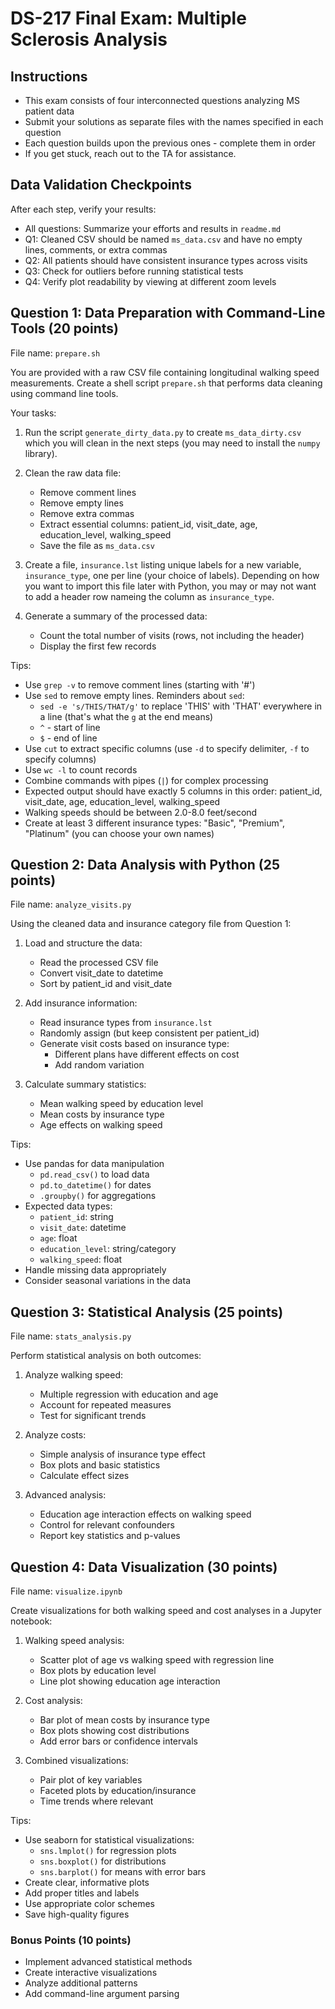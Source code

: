 # DS-217 Final Exam: Multiple Sclerosis Analysis

## Instructions

- This exam consists of four interconnected questions analyzing MS patient data
- Submit your solutions as separate files with the names specified in each question
- Each question builds upon the previous ones - complete them in order
- If you get stuck, reach out to the TA for assistance. 

## Data Validation Checkpoints

After each step, verify your results:

- All questions: Summarize your efforts and results in `readme.md`
- Q1: Cleaned CSV should be named `ms_data.csv` and have no empty lines, comments, or extra commas
- Q2: All patients should have consistent insurance types across visits
- Q3: Check for outliers before running statistical tests
- Q4: Verify plot readability by viewing at different zoom levels

## Question 1: Data Preparation with Command-Line Tools (20 points)

File name: `prepare.sh`

You are provided with a raw CSV file containing longitudinal walking speed measurements. Create a shell script `prepare.sh` that performs data cleaning using command line tools.

Your tasks:

1. Run the script `generate_dirty_data.py` to create `ms_data_dirty.csv` which you will clean in the next steps (you may need to install the `numpy` library).

2. Clean the raw data file:
   - Remove comment lines
   - Remove empty lines
   - Remove extra commas
   - Extract essential columns: patient_id, visit_date, age, education_level, walking_speed
   - Save the file as `ms_data.csv`

3. Create a file, `insurance.lst` listing unique labels for a new variable, `insurance_type`, one per line (your choice of labels). Depending on how you want to import this file later with Python, you may or may not want to add a header row nameing the column as `insurance_type`.

4. Generate a summary of the processed data:
   - Count the total number of visits (rows, not including the header)
   - Display the first few records

Tips:

- Use `grep -v` to remove comment lines (starting with '#')
- Use `sed` to remove empty lines. Reminders about `sed`:
  - `sed -e 's/THIS/THAT/g'` to replace 'THIS' with 'THAT' everywhere in a line (that's what the `g` at the end means)
  - `^` - start of line
  - `$` - end of line
- Use `cut` to extract specific columns (use `-d` to specify delimiter, `-f` to specify columns)
- Use `wc -l` to count records
- Combine commands with pipes (`|`) for complex processing
- Expected output should have exactly 5 columns in this order: patient_id, visit_date, age, education_level, walking_speed
- Walking speeds should be between 2.0-8.0 feet/second
- Create at least 3 different insurance types: "Basic", "Premium", "Platinum" (you can choose your own names)

## Question 2: Data Analysis with Python (25 points)

File name: `analyze_visits.py`

Using the cleaned data and insurance category file from Question 1:

1. Load and structure the data:
   - Read the processed CSV file
   - Convert visit_date to datetime
   - Sort by patient_id and visit_date

2. Add insurance information:
   - Read insurance types from `insurance.lst`
   - Randomly assign (but keep consistent per patient_id)
   - Generate visit costs based on insurance type:
     - Different plans have different effects on cost
     - Add random variation

3. Calculate summary statistics:
   - Mean walking speed by education level
   - Mean costs by insurance type
   - Age effects on walking speed

Tips:

- Use pandas for data manipulation
  - `pd.read_csv()` to load data
  - `pd.to_datetime()` for dates
  - `.groupby()` for aggregations
- Expected data types:
  - `patient_id`: string
  - `visit_date`: datetime
  - `age`: float
  - `education_level`: string/category
  - `walking_speed`: float
- Handle missing data appropriately
- Consider seasonal variations in the data

## Question 3: Statistical Analysis (25 points)

File name: `stats_analysis.py`

Perform statistical analysis on both outcomes:

1. Analyze walking speed:
   - Multiple regression with education and age
   - Account for repeated measures
   - Test for significant trends

2. Analyze costs:
   - Simple analysis of insurance type effect
   - Box plots and basic statistics
   - Calculate effect sizes

3. Advanced analysis:
   - Education age interaction effects on walking speed
   - Control for relevant confounders
   - Report key statistics and p-values


## Question 4: Data Visualization (30 points)

File name: `visualize.ipynb`

Create visualizations for both walking speed and cost analyses in a Jupyter notebook:

1. Walking speed analysis:
   - Scatter plot of age vs walking speed with regression line
   - Box plots by education level
   - Line plot showing education age interaction

2. Cost analysis:
   - Bar plot of mean costs by insurance type
   - Box plots showing cost distributions
   - Add error bars or confidence intervals

3. Combined visualizations:
   - Pair plot of key variables
   - Faceted plots by education/insurance
   - Time trends where relevant

Tips:

- Use seaborn for statistical visualizations:
  - `sns.lmplot()` for regression plots
  - `sns.boxplot()` for distributions
  - `sns.barplot()` for means with error bars
- Create clear, informative plots
- Add proper titles and labels
- Use appropriate color schemes
- Save high-quality figures

### Bonus Points (10 points)

- Implement advanced statistical methods
- Create interactive visualizations
- Analyze additional patterns
- Add command-line argument parsing
